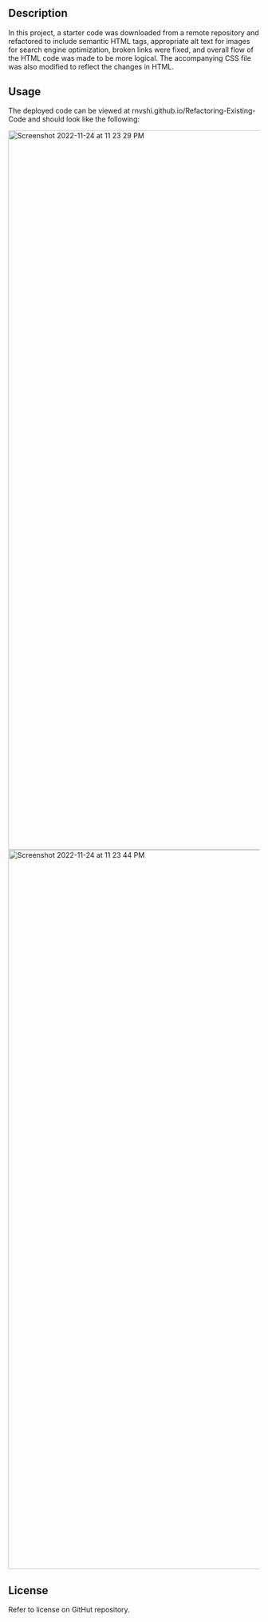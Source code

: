 # <Refactoring Starter Code>

## Description

In this project, a starter code was downloaded from a remote repository and refactored to include semantic HTML tags, appropriate alt text for images for search engine optimization, broken links were fixed, and overall flow of the HTML code was made to be more logical. The accompanying CSS file was also modified to reflect the changes in HTML.

## Usage

The deployed code can be viewed at rnvshi.github.io/Refactoring-Existing-Code and should look like the following:

<img width="1440" alt="Screenshot 2022-11-24 at 11 23 29 PM" src="https://user-images.githubusercontent.com/117702694/203901544-3f881407-b450-461b-924d-6cb0998cef67.png">
<img width="1440" alt="Screenshot 2022-11-24 at 11 23 44 PM" src="https://user-images.githubusercontent.com/117702694/203901550-31a115ed-fe25-407a-9e74-1a3a113a7932.png">


## License

Refer to license on GitHut repository.
